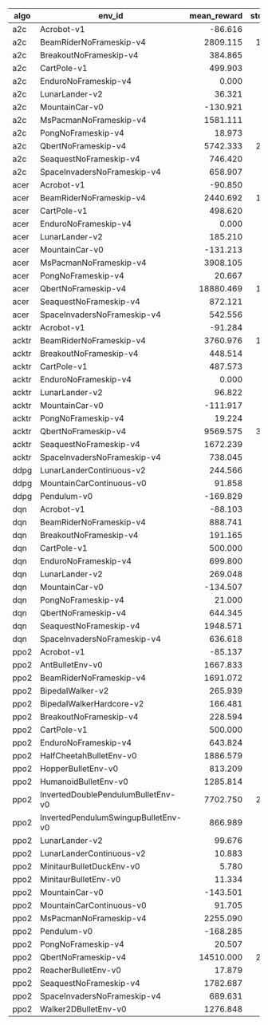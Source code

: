 |algo |              env_id               |mean_reward|std_reward|n_timesteps|n_episodes|
|-----|-----------------------------------|----------:|---------:|----------:|---------:|
|a2c  |Acrobot-v1                         |    -86.616|    25.097|     149997|      1712|
|a2c  |BeamRiderNoFrameskip-v4            |   2809.115|  1298.573|     150181|        52|
|a2c  |BreakoutNoFrameskip-v4             |    384.865|    51.231|     146703|        52|
|a2c  |CartPole-v1                        |    499.903|     1.672|     149971|       300|
|a2c  |EnduroNoFrameskip-v4               |      0.000|     0.000|     149574|        45|
|a2c  |LunarLander-v2                     |     36.321|   135.294|     149696|       463|
|a2c  |MountainCar-v0                     |   -130.921|    32.188|     149904|      1145|
|a2c  |MsPacmanNoFrameskip-v4             |   1581.111|   499.757|     150229|       189|
|a2c  |PongNoFrameskip-v4                 |     18.973|     2.135|     148288|        75|
|a2c  |QbertNoFrameskip-v4                |   5742.333|  2033.074|     151311|       150|
|a2c  |SeaquestNoFrameskip-v4             |    746.420|   111.370|     149749|        81|
|a2c  |SpaceInvadersNoFrameskip-v4        |    658.907|   197.833|     149846|       151|
|acer |Acrobot-v1                         |    -90.850|    32.797|     149989|      1633|
|acer |BeamRiderNoFrameskip-v4            |   2440.692|  1357.964|     149127|        52|
|acer |CartPole-v1                        |    498.620|    23.862|     149586|       300|
|acer |EnduroNoFrameskip-v4               |      0.000|     0.000|     149574|        45|
|acer |LunarLander-v2                     |    185.210|    64.829|     149415|       248|
|acer |MountainCar-v0                     |   -131.213|    32.541|     149976|      1143|
|acer |MsPacmanNoFrameskip-v4             |   3908.105|   585.407|     148924|        95|
|acer |PongNoFrameskip-v4                 |     20.667|     0.507|     148275|        57|
|acer |QbertNoFrameskip-v4                |  18880.469|  1648.937|     148617|        64|
|acer |SeaquestNoFrameskip-v4             |    872.121|    25.555|     149650|        66|
|acer |SpaceInvadersNoFrameskip-v4        |    542.556|   172.332|     150374|       133|
|acktr|Acrobot-v1                         |    -91.284|    32.515|     149959|      1625|
|acktr|BeamRiderNoFrameskip-v4            |   3760.976|  1826.059|     147414|        41|
|acktr|BreakoutNoFrameskip-v4             |    448.514|    88.882|     143118|        37|
|acktr|CartPole-v1                        |    487.573|    63.866|     149685|       307|
|acktr|EnduroNoFrameskip-v4               |      0.000|     0.000|     149574|        45|
|acktr|LunarLander-v2                     |     96.822|    64.020|     149905|       176|
|acktr|MountainCar-v0                     |   -111.917|    21.422|     149969|      1340|
|acktr|PongNoFrameskip-v4                 |     19.224|     3.697|     147753|        67|
|acktr|QbertNoFrameskip-v4                |   9569.575|  3980.468|     150896|       106|
|acktr|SeaquestNoFrameskip-v4             |   1672.239|   105.092|     149148|        67|
|acktr|SpaceInvadersNoFrameskip-v4        |    738.045|   306.756|     149714|       156|
|ddpg |LunarLanderContinuous-v2           |    244.566|    75.617|     149531|       660|
|ddpg |MountainCarContinuous-v0           |     91.858|     1.350|     149945|      1818|
|ddpg |Pendulum-v0                        |   -169.829|    93.303|     150000|       750|
|dqn  |Acrobot-v1                         |    -88.103|    33.037|     149954|      1683|
|dqn  |BeamRiderNoFrameskip-v4            |    888.741|   248.487|     149395|        81|
|dqn  |BreakoutNoFrameskip-v4             |    191.165|    97.795|     149817|        97|
|dqn  |CartPole-v1                        |    500.000|     0.000|     150000|       300|
|dqn  |EnduroNoFrameskip-v4               |    699.800|   214.231|     146363|        15|
|dqn  |LunarLander-v2                     |    269.048|    41.056|     149827|       624|
|dqn  |MountainCar-v0                     |   -134.507|    24.748|     149975|      1115|
|dqn  |PongNoFrameskip-v4                 |     21.000|     0.000|     148764|        93|
|dqn  |QbertNoFrameskip-v4                |    644.345|    66.854|     152286|       252|
|dqn  |SeaquestNoFrameskip-v4             |   1948.571|   234.328|     148547|        70|
|dqn  |SpaceInvadersNoFrameskip-v4        |    636.618|   146.066|     150041|       136|
|ppo2 |Acrobot-v1                         |    -85.137|    26.272|     149963|      1741|
|ppo2 |AntBulletEnv-v0                    |   1667.833|    51.465|     150000|       150|
|ppo2 |BeamRiderNoFrameskip-v4            |   1691.072|   904.484|     149975|        69|
|ppo2 |BipedalWalker-v2                   |    265.939|    80.994|     149968|       159|
|ppo2 |BipedalWalkerHardcore-v2           |    166.481|   119.300|     149509|       154|
|ppo2 |BreakoutNoFrameskip-v4             |    228.594|   141.964|     150921|       101|
|ppo2 |CartPole-v1                        |    500.000|     0.000|     150000|       300|
|ppo2 |EnduroNoFrameskip-v4               |    643.824|   205.988|     149683|        17|
|ppo2 |HalfCheetahBulletEnv-v0            |   1886.579|    93.474|     150000|       150|
|ppo2 |HopperBulletEnv-v0                 |    813.209|    95.912|     149575|       152|
|ppo2 |HumanoidBulletEnv-v0               |   1285.814|   918.715|     149544|       244|
|ppo2 |InvertedDoublePendulumBulletEnv-v0 |   7702.750|  2888.815|     149089|       181|
|ppo2 |InvertedPendulumSwingupBulletEnv-v0|    866.989|    27.134|     150000|       150|
|ppo2 |LunarLander-v2                     |     99.676|    62.033|     149512|       174|
|ppo2 |LunarLanderContinuous-v2           |     10.883|    68.366|     149354|       155|
|ppo2 |MinitaurBulletDuckEnv-v0           |      5.780|     3.372|     149873|       416|
|ppo2 |MinitaurBulletEnv-v0               |     11.334|     3.562|     150000|       252|
|ppo2 |MountainCar-v0                     |   -143.501|    22.928|     149959|      1045|
|ppo2 |MountainCarContinuous-v0           |     91.705|     1.706|     149985|      1082|
|ppo2 |MsPacmanNoFrameskip-v4             |   2255.090|   706.412|     150040|       167|
|ppo2 |Pendulum-v0                        |   -168.285|   107.164|     150000|       750|
|ppo2 |PongNoFrameskip-v4                 |     20.507|     0.694|     149402|        69|
|ppo2 |QbertNoFrameskip-v4                |  14510.000|  2847.445|     150251|        90|
|ppo2 |ReacherBulletEnv-v0                |     17.879|     9.780|     150000|      1000|
|ppo2 |SeaquestNoFrameskip-v4             |   1782.687|    80.883|     150535|        67|
|ppo2 |SpaceInvadersNoFrameskip-v4        |    689.631|   202.143|     150081|       176|
|ppo2 |Walker2DBulletEnv-v0               |   1276.848|   504.586|     149959|       179|
